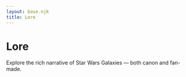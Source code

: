 ```yaml
---
layout: base.njk
title: Lore
---
```


# Lore

Explore the rich narrative of Star Wars Galaxies — both canon and fan-made.
